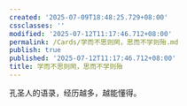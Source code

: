 ```yaml
---
created: '2025-07-09T18:48:25.729+08:00'
cssclasses: ''
modified: '2025-07-12T11:17:46.712+08:00'
permalink: /Cards/学而不思则罔，思而不学则殆.md
publish: true
published: '2025-07-12T11:17:46.712+08:00'
title: 学而不思则罔，思而不学则殆
---
```

孔圣人的语录，经历越多，越能懂得。